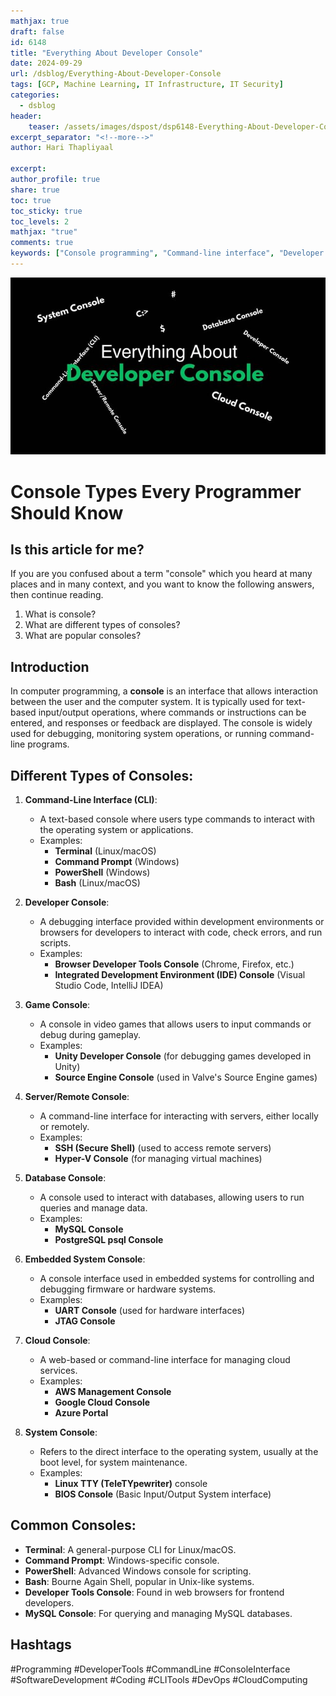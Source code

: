 ```yaml
---
mathjax: true
draft: false
id: 6148
title: "Everything About Developer Console"
date: 2024-09-29
url: /dsblog/Everything-About-Developer-Console
tags: [GCP, Machine Learning, IT Infrastructure, IT Security]
categories:
  - dsblog
header:
    teaser: /assets/images/dspost/dsp6148-Everything-About-Developer-Console.jpg
excerpt_separator: "<!--more-->"   
author: Hari Thapliyaal   
 
excerpt:   
author_profile: true   
share: true   
toc: true   
toc_sticky: true 
toc_levels: 2
mathjax: "true"
comments: true
keywords: ["Console programming", "Command-line interface", "Developer console", "Terminal vs. command prompt", "Remote console access", "IDE console", "Database console", "Embedded systems console", "Cloud console", "Debugging console", "Server console"]
---
```


![Everything About Developer Console](/assets/images/dspost/dsp6148-Everything-About-Developer-Console.jpg)
# Console Types Every Programmer Should Know

## Is this article for me?
If you are you confused about a term "console" which you heard at many places and in many context, and you want to know the following answers, then continue reading.
1. What is console?
1. What are different types of consoles?
1. What are popular consoles?

## Introduction
In computer programming, a **console** is an interface that allows interaction between the user and the computer system. It is typically used for text-based input/output operations, where commands or instructions can be entered, and responses or feedback are displayed. The console is widely used for debugging, monitoring system operations, or running command-line programs.

## Different Types of Consoles:
1. **Command-Line Interface (CLI)**: 
   - A text-based console where users type commands to interact with the operating system or applications.
   - Examples: 
     - **Terminal** (Linux/macOS)
     - **Command Prompt** (Windows)
     - **PowerShell** (Windows)
     - **Bash** (Linux/macOS)

2. **Developer Console**:
   - A debugging interface provided within development environments or browsers for developers to interact with code, check errors, and run scripts.
   - Examples: 
     - **Browser Developer Tools Console** (Chrome, Firefox, etc.)
     - **Integrated Development Environment (IDE) Console** (Visual Studio Code, IntelliJ IDEA)

3. **Game Console**:
   - A console in video games that allows users to input commands or debug during gameplay.
   - Examples: 
     - **Unity Developer Console** (for debugging games developed in Unity)
     - **Source Engine Console** (used in Valve's Source Engine games)

4. **Server/Remote Console**:
   - A command-line interface for interacting with servers, either locally or remotely.
   - Examples: 
     - **SSH (Secure Shell)** (used to access remote servers)
     - **Hyper-V Console** (for managing virtual machines)

5. **Database Console**:
   - A console used to interact with databases, allowing users to run queries and manage data.
   - Examples:
     - **MySQL Console**
     - **PostgreSQL psql Console**

6. **Embedded System Console**:
   - A console interface used in embedded systems for controlling and debugging firmware or hardware systems.
   - Examples:
     - **UART Console** (used for hardware interfaces)
     - **JTAG Console**

7. **Cloud Console**:
   - A web-based or command-line interface for managing cloud services.
   - Examples:
     - **AWS Management Console**
     - **Google Cloud Console**
     - **Azure Portal**

8. **System Console**:
   - Refers to the direct interface to the operating system, usually at the boot level, for system maintenance.
   - Examples:
     - **Linux TTY (TeleTYpewriter)** console
     - **BIOS Console** (Basic Input/Output System interface)

## Common Consoles:
- **Terminal**: A general-purpose CLI for Linux/macOS.
- **Command Prompt**: Windows-specific console.
- **PowerShell**: Advanced Windows console for scripting.
- **Bash**: Bourne Again Shell, popular in Unix-like systems.
- **Developer Tools Console**: Found in web browsers for frontend developers.
- **MySQL Console**: For querying and managing MySQL databases.


## Hashtags
#Programming
#DeveloperTools
#CommandLine
#ConsoleInterface
#SoftwareDevelopment
#Coding
#CLITools
#DevOps
#CloudComputing